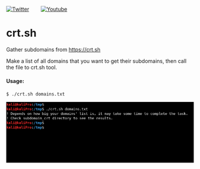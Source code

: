 [![Twitter](https://img.shields.io/badge/twitter%20-%231DA1F2.svg?&style=for-the-badge&logo=Twitter&logoColor=white&label=Follow%20%40xbforce)](https://twitter.com/xbforce)
&nbsp;&nbsp;&nbsp;&nbsp;&nbsp;&nbsp;
[![Youtube](https://img.shields.io/badge/Youtube%20-%23FF0000.svg?&style=for-the-badge&logo=YouTube&logoColor=white&label=Subscribe)](http://www.youtube.com/channel/UCadRCMA7BFJ2iwiABKqf0Fg?sub_confirmation=1)

# crt.sh
Gather subdomains from https://crt.sh

Make a list of all domains that you want to get their subdomains, then call the file to crt.sh tool.

#### Usage:


```
$ ./crt.sh domains.txt
```


<img src="https://github.com/xbforce/crt.sh/blob/main/usage_crt.png" />
